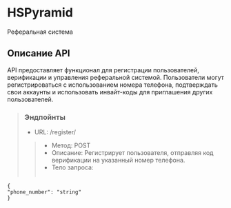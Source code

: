 # HSPyramid
Реферальная система
## Описание API
API предоставляет функционал для регистрации пользователей, верификации и управления реферальной системой. Пользователи могут регистрироваться с использованием номера телефона, подтверждать свои аккаунты и использовать инвайт-коды для приглашения других пользователей.
>### Эндпойнты
> * URL: /register/
>> * Метод: POST
>> * Описание: Регистрирует пользователя, отправляя код верификации на указанный номер телефона.
>> * Тело запроса:
>> ```json
    {
    "phone_number": "string"
    }
